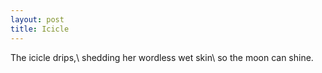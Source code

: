 ```yaml
---
layout: post
title: Icicle
---
```

The icicle drips,\\
shedding her wordless wet skin\\
so the moon can shine.
